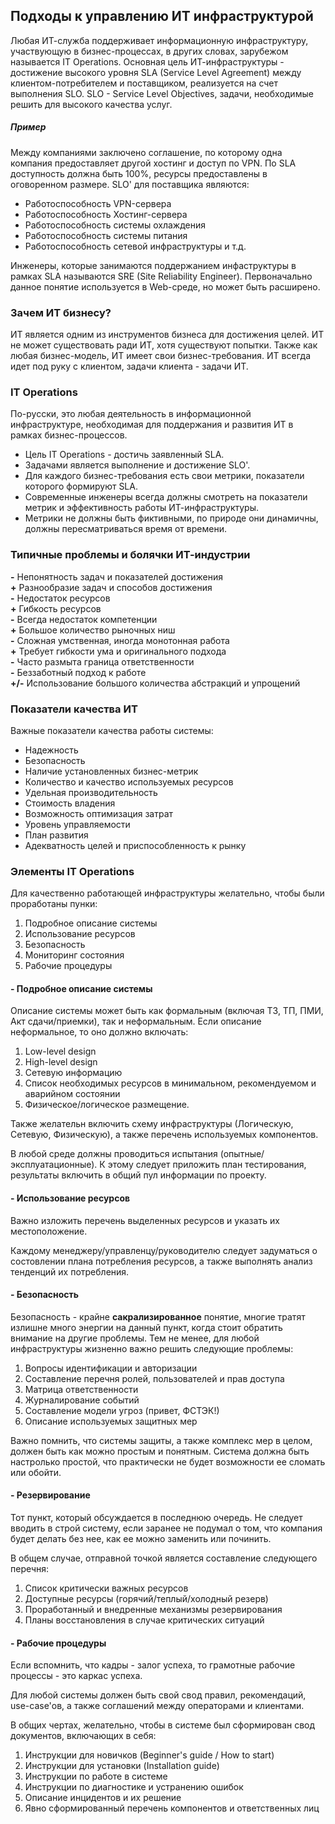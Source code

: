 ## Подходы к управлению ИТ инфраструктурой

Любая ИТ-служба поддерживает информационную инфраструктуру, участвующую в бизнес-процессах, в других словах, зарубежом называется IT Operations.
Основная цель ИТ-инфраструктуры - достижение высокого уровня SLA (Service Level Agreement) между клиентом-потребителем и поставщиком, реализуется на счет выполнения SLO.
SLO - Service Level Objectives, задачи, необходимые решить для высокого качества услуг.

##### Пример
Между компаниями заключено соглашение, по которому одна компания предоставляет другой хостинг и доступ по VPN. По SLA доступность должна быть 100%, ресурсы предоставлены в оговоренном размере. SLO' для поставщика являются:

- Работоспособность VPN-сервера
- Работоспособность Хостинг-сервера
- Работоспособность системы охлаждения
- Работоспособность системы питания
- Работоспособность сетевой инфраструктуры и т.д.


Инженеры, которые занимаются поддержанием инфаструктуры в рамках SLA называются SRE (Site Reliability Engineer). Первоначально данное понятие используется в Web-среде, но может быть расширено.

### Зачем ИТ бизнесу?
ИТ является одним из инструментов бизнеса для достижения целей. ИТ не может существовать ради ИТ, хотя существуют попытки. Также как любая бизнес-модель, ИТ имеет свои бизнес-требования. ИТ всегда идет под руку с клиентом, задачи клиента - задачи ИТ.

### IT Operations
По-русски, это любая деятельность в информационной инфраструктуре, необходимая для поддержания и развития ИТ в рамках бизнес-процессов.

- Цель IT Operations - достичь заявленный SLA.  
- Задачами является выполнение и достижение SLO'.  
- Для каждого бизнес-требования есть свои метрики, показатели которого формируют SLA.
- Современные инженеры всегда должны смотреть на показатели метрик и эффективность работы ИТ-инфраструктуры.
- Метрики не должны быть фиктивными, по природе они динамичны, должны пересматриваться время от времени.

### Типичные проблемы и болячки ИТ-индустрии
**-** Непонятность задач и показателей достижения  
**+** Разнообразие задач и способов достижения  
**-** Недостаток ресурсов  
**+** Гибкость ресурсов  
**-** Всегда недостаток компетенции  
**+** Большое количество рыночных ниш  
**-** Сложная умственная, иногда монотонная работа  
**+** Требует гибкости ума и оригинального подхода  
**-** Часто размыта граница ответственности  
**-** Беззаботный подход к работе  
**+/-** Использование большого количества абстракций и упрощений


### Показатели качества ИТ
Важные показатели качества работы системы:

- Надежность
- Безопасность
- Наличие установленных бизнес-метрик
- Количество и качество используемых ресурсов
- Удельная производительность
- Стоимость владения
- Возможность оптимизация затрат
- Уровень управляемости
- План развития
- Адекватность целей и приспособленность к рынку

### Элементы IT Operations
Для качественно работающей инфраструктуры желательно, чтобы были проработаны пунки:
1. Подробное описание системы
2. Использование ресурсов
3. Безопасность
4. Мониторинг состояния
5. Рабочие процедуры


#### - Подробное описание системы
Описание системы может быть как формальным (включая ТЗ, ТП, ПМИ, Акт сдачи/приемки), так и неформальным. Если описание неформальное, то оно должно включать:
1. Low-level design
2. High-level design
3. Сетевую информацию
4. Список необходимых ресурсов в минимальном, рекомендуемом и аварийном состоянии
5. Физическое/логическое размещение.

Также желательн включить схему инфраструктуры (Логическую, Сетевую, Физическую), а также перечень используемых компонентов.

В любой среде должны проводиться испытания (опытные/эксплуатационные). К этому следует приложить план тестирования, результаты включить в общий пул информации по проекту.

#### - Использование ресурсов
Важно изложить перечень выделенных ресурсов и указать их местоположение.

Каждому менеджеру/управленцу/руководителю следует задуматься о состовлении плана потребления ресурсов, а также выполнять анализ тенденций их потребления.

#### - Безопасность
Безопасность - крайне **сакрализированное** понятие, многие тратят излишне много энергии на данный пункт, когда стоит обратить внимание на другие проблемы. Тем не менее, для любой инфраструктуры жизненно важно решить следующие проблемы:

1. Вопросы идентификации и авторизации
2. Составление перечня ролей, пользователей и прав доступа
3. Матрица ответственности
4. Журналирование событий
5. Составление модели угроз (привет, ФСТЭК!)
6. Описание используемых защитных мер

Важно помнить, что системы защиты, а также комплекс мер в целом, должен быть как можно простым и понятным. Система должна быть настролько простой, что практически не будет возможности ее сломать или обойти.

#### - Резервирование
Тот пункт, который обсуждается в последнюю очередь. Не следует вводить в строй систему, если заранее не подумал о том, что компания будет делать без нее, как ее можно заменить или починить.

В общем случае, отправной точкой является составление следующего перечня:

1. Список критически важных ресурсов
2. Доступные ресурсы (горячий/теплый/холодный резерв)
3. Проработанный и внедренные механизмы резервирования
4. Планы восстановления в случае критических ситуаций


#### - Рабочие процедуры

Если вспомнить, что кадры - залог успеха, то грамотные рабочие процессы - это каркас успеха.

Для любой системы должен быть свой свод правил, рекомендаций, use-case'ов, а также соглашений между операторами и клиентами.

В общих чертах, желательно, чтобы в системе был сформирован свод документов, включающих в себя:

1. Инструкции для новичков (Beginner's guide / How to start)
2. Инструкции для установки (Installation guide)
3. Инструкции по работе в системе
4. Инструкции по диагностике и устранению ошибок
5. Описание инцидентов и их решение
6. Явно сформированный перечень компонентов и ответственных лиц
